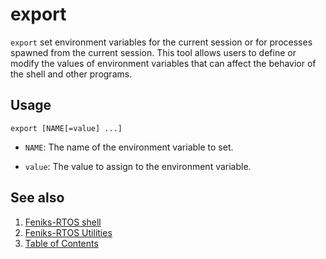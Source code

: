 # export

`export` set environment variables for the current session or for processes spawned from the current session.
This tool allows users to define or modify the values of environment variables that can affect the behavior of the shell
and other programs.

## Usage

```console
export [NAME[=value] ...]
```

- `NAME`: The name of the environment variable to set.

- `value`: The value to assign to the environment variable.

## See also

1. [Feniks-RTOS shell](../index.md)
2. [Feniks-RTOS Utilities](../../index.md)
3. [Table of Contents](../../../index.md)
